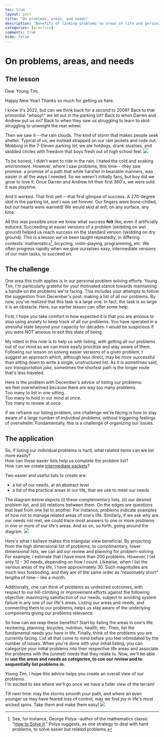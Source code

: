 ```yaml
---
toc: true
layout: post
title: "On problems, areas, and needs"
description: "Benefits of linking problems to areas of life and personal needs."
categories: [practice]
comments: true
hide: false
---
```


# On problems, areas, and needs

## The lesson

<!-- How do I want to greet Young Tim? -->
Dear Young Tim,

Happy New Year! Thanks so much for getting us here.

<!-- What mental setting do I want for Young Tim as he reads this? -->
<!-- What's the action scene that this blog post begins at? -->
I know it's 2022, but can we think back for a second to 2008?
Back to that primordial "whoop!" we let out in the parking lot?
Back to when  Darren and Andrew put us on?
Back to when they saw us struggling to learn to skid:
struggling to unweight the rear wheel.

Then we saw it---the rain clouds.
The kind of storm that makes people seek shelter.
Typical of us, we instead strapped on our rain jackets and rode out.
Mobbing in the 7-Eleven parking lot,
we ate hotdogs, drank slushies, and skidded circles
with freedom that boys fresh out of high school feel.
<img src="{{ site.baseurl }}/images/2022-02-15_bikes-in-rain.png">

<!-- How did we feel doing the hard thing? -->
To be honest, I didn't want to ride in the rain.
I hated the cold and soaking environment.
However, where I saw problems, this time---they saw promise:
a promise of a path that while harsher in bearable manners,
was easier in all the ways I needed.
So we weren't initially fans, but boy did we grow to love it.
Once Darren and Andrew hit their first 360's, we were sold.
It was playtime.

And it worked.
That first yell---that first glimpse of success.
A 270-degree skid in the parking lot, and I was set forever.
Our fingers were bone-chilled, but our hearts were warmed!
We would skid at will, on any surface, any time.

<!-- What lesson did we learn? Why is it true? -->
All this was possible once we knew what success **felt** like,
even if artificially induced.
Succeeding at easier versions of a problem (skidding on wet ground)
helped us reach success on the standard version (skidding on dry ground).
This is a lesson we've been taught repeatedly, in differing contexts:
mathematics[^1], bicycling, violin-playing, programming, etc.
We often progress rapidly when we give ourselves
easy, intermediate versions of our main tasks, to succeed on.


## The challenge

<!-- How does this relate to today? Where can this lesson be applied? -->
One area this truth applies is in our personal problem solving efforts.
Young Tim, I'm particularly grateful for your motivated stance towards
maintaining a handle on the problems we're facing.
This includes your attempts to follow the suggestion from December's post:
making a list of all our problems.
By now, you've realized that this task is a large one.
In fact, the task is so large it is an obstacle.
Here, our earlier lesson can offer some help.

<!-- What do I understand of Young Tim's feelings? -->
First, I hope you take comfort in how expected it is
that you are anxious to stop using anxiety to keep track of all our problems.
You have operated in a stressful state beyond your capacity for decades.
I would be suspicious if you were NOT anxious to exit this state of being.

<!-- What is our intent? -->
My intent in this note is to help us with listing,
with getting all our problems out of our mind
so we can more easily prioritize and stay aware of them.
Following our lesson on solving easier versions of a given problem,
I suggest an approach which, although less direct,
may be more successful than sitting down to write a single, unstructured list.
As it is sometimes said, *see transportation joke*,
sometimes the shortest path is the longer route that's less traveled.

<!-- What is the problem with directly following December's advice? -->
Here is the problem with December's advice of listing our problems:  
we feel overwhelmed because there are way too many problems.  
Too many to list in one sitting.  
Too many to hold in our mind at once.  
Too many to review at once.

<!-- What is one challenge we face in overcoming this problem? -->
If we reframe our listing problem, one challenge we're facing is
how to stay  aware of a large number of individual problems,
without triggering feelings of overwhelm.
Fundamentally, this is a challenge of organizing our issues.


## The application

<!-- How can we solve it? -->
So, if listing our individual problems is hard,
what related items can we list more easily?  
How can these easier lists help us complete the problem list?  
How can we create [intermediate packets](https://fortelabs.co/blog/just-in-time-pm-4-intermediate-packets/)?

Two easier and useful lists to create are:
- a list of our needs, at an abstract level
- a list of the practical areas in our life, that we use to meet our needs

The diagram below depicts (i) these complementary lists,
(ii) our desired problem list,
and (iii) relations between them.
On the edges are questions that lead from one list to another.
For instance, problems indicate examples of
how not to manage related areas of one's life.
Similarly, if we ask why are our needs not met,
we could trace most answers
to one or more problems in one or more of our life's areas.
And so on, so forth, going around the diagram.
<img src="{{ site.baseurl }}/images/2022-01-22_problems-areas-needs-triangle.png">

<!-- Why is the problems-areas-needs association helpful? -->
Here's what I believe makes this triangular view beneficial.
By projecting from the high dimensional list of problems,
to complimentary, lower dimensional lists,
we can aid our review and planning for problem-solving.
For example, I estimate that I have more than 200 problems.
However, I list only 12 - 30 needs, depending on how I count.
Likewise, when I list the various areas of my life, I have approximately 30.
Such magnitudes are much less foreboding,
and they are of the same order as "reasonably short" lengths of time--
like a month.

Additionally, one can think of problems as undesired outcomes,
with respect to our hill-climbing or improvement efforts
against the following objective:
maximizing satisfaction of our needs,
subject to avoiding system failure in any one of our life's areas.
Listing our areas and needs, and connecting them to our problems,
helps us stay aware of the underlying components giving our problems relevance.

<!-- How can we make immediate use of these associations? -->
So how can we reap these benefits?
Start by listing the areas in one's life:
reviewing, planning, bicycles, nutrition, health, etc.
Then, list the fundamental needs you have in life.
Finally, think of the problems you are currently facing.
List all that come to mind before you feel intimidated by the number of issues.
When you're done with your initial listing,
you can categorize your initial problems into their respective life areas and
associate the problems with the (unmet) needs that they relate to.
Now, we'll be able to **use the areas and needs as categories,
to cue our review and to sequentially list problems in.**

Young Tim, I hope this advice helps you create an overall view of our problems.  
I'm excited to see where we'll go once we have a fuller view of the terrain!

<!-- What is my wish for Young Tim? -->
Till next time:
may the storms smooth your path,
and where an even younger us may have feared loss of control,
may we find joy in life's most wicked spins.
Take them and make them easy!
<img src="{{ site.baseurl }}/images/2022-02-15_cyclist-on-glossy-surface.png">

[^1]: See, for instance, George Polya--author of the mathematics classic "[How to Solve It](https://en.wikipedia.org/wiki/How_to_Solve_It)." Polya suggests, as one strategy to deal with hard problems, to solve easier but related problems.
